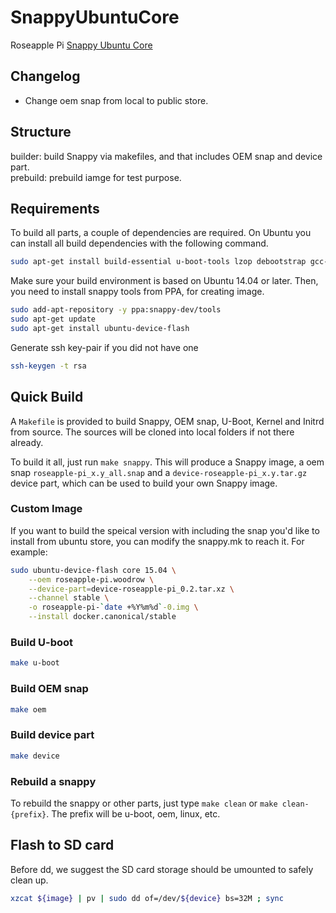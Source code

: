 # SnappyUbuntuCore
Roseapple Pi [Snappy Ubuntu Core](http://developer.ubuntu.com/snappy/) 

## Changelog
- Change oem snap from local to public store.

## Structure
builder: build Snappy via makefiles, and that includes OEM snap and device part.  
prebuild: prebuild iamge for test purpose.

## Requirements
To build all parts, a couple of dependencies are required. On Ubuntu you can install all build dependencies with the following command.

```bash
sudo apt-get install build-essential u-boot-tools lzop debootstrap gcc-arm-linux-gnueabihf device-tree-compiler
```

Make sure your build environment is based on Ubuntu 14.04 or later. Then, you need to install snappy tools from PPA, for creating image.

```bash
sudo add-apt-repository -y ppa:snappy-dev/tools
sudo apt-get update
sudo apt-get install ubuntu-device-flash
```

Generate ssh key-pair if you did not have one

```bash
ssh-keygen -t rsa
```

## Quick Build
A `Makefile` is provided to build Snappy, OEM snap, U-Boot, Kernel and Initrd from source. The sources will be cloned into local folders if not there already.

To build it all, just run `make snappy`. This will produce a Snappy image, a oem snap `roseapple-pi_x.y_all.snap` and a `device-roseapple-pi_x.y.tar.gz` device part, which can be used to build your own Snappy image.

### Custom Image
If you want to build the speical version with including the snap you'd like to install from ubuntu store, you can modify the snappy.mk to reach it. For example:  

```bash
sudo ubuntu-device-flash core 15.04 \
	--oem roseapple-pi.woodrow \
	--device-part=device-roseapple-pi_0.2.tar.xz \
	--channel stable \
	-o roseapple-pi-`date +%Y%m%d`-0.img \
	--install docker.canonical/stable
```

### Build U-boot

```bash
make u-boot
```

### Build OEM snap

```bash
make oem
```

### Build device part

```bash
make device
```

### Rebuild a snappy
To rebuild the snappy or other parts, just type `make clean` or `make clean-{prefix}`. The prefix will be u-boot, oem, linux, etc. 

## Flash to SD card
Before dd, we suggest the SD card storage should be umounted to safely clean up.

```bash
xzcat ${image} | pv | sudo dd of=/dev/${device} bs=32M ; sync
```
